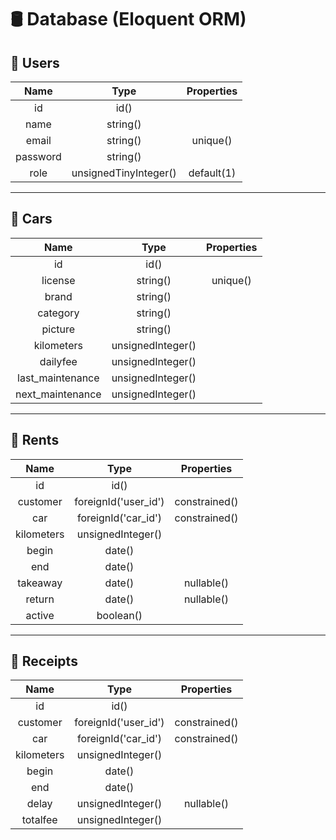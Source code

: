 # 🛢 Database (Eloquent ORM)

## 👥 Users
|Name    |Type                 |Properties|
|:------:|:-------------------:|:--------:|
|id      |id()                 |          |
|name    |string()             |          |
|email   |string()             |unique()  |
|password|string()             |          |
|role    |unsignedTinyInteger()|default(1)|

---

## 🚗 Cars
|Name            |Type             |Properties|
|:--------------:|:---------------:|:--------:|
|id              |id()             |          |
|license         |string()         |unique()  |
|brand           |string()         |          |
|category        |string()         |          |
|picture         |string()         |          |
|kilometers      |unsignedInteger()|          |
|dailyfee        |unsignedInteger()|          |
|last_maintenance|unsignedInteger()|          |
|next_maintenance|unsignedInteger()|          |

---

## 🔑 Rents
|Name       |Type                |Properties   |
|:---------:|:------------------:|:-----------:|
|id         |id()                |             |
|customer   |foreignId('user_id')|constrained()|
|car        |foreignId('car_id') |constrained()|
|kilometers |unsignedInteger()   |             |
|begin      |date()              |             |
|end        |date()              |             |
|takeaway   |date()              |nullable()   |
|return     |date()              |nullable()   |
|active     |boolean()           |             |

---

## 🧾 Receipts
|Name       |Type                |Properties   |
|:---------:|:------------------:|:-----------:|
|id         |id()                |             |
|customer   |foreignId('user_id')|constrained()|
|car        |foreignId('car_id') |constrained()|
|kilometers |unsignedInteger()   |             |
|begin      |date()              |             |
|end        |date()              |             |
|delay      |unsignedInteger()   |nullable()   |
|totalfee   |unsignedInteger()   |             |
